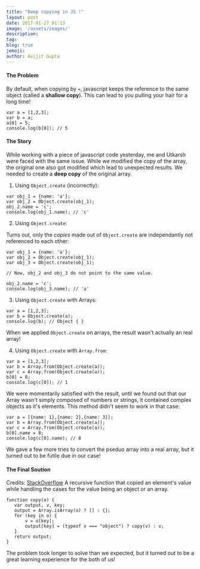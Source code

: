 ```yaml
---
title: "Deep copying in JS !"
layout: post
date: 2017-01-27 01:13
image: '/assets/images/'
description:
tag:
blog: true
jemoji:
author: Avijit Gupta
---
```


#### The Problem

By default, when copying by `=`, javascript keeps the reference to the same object (called a **shallow copy**). This can lead to you pulling your hair for a long time!

```
var a = [1,2,3];
var b = a;
a[0] = 5;
console.log(b[0]); // 5
```

#### The Story

While working with a piece of javascript code yesterday, me and Utkarsh were faced with the same issue. While we modified the copy of the array, the original one also got modified which lead to unexpected results. We needed to create a **deep copy** of the original array.

1. Using `Object.create` (incorrectly):

```
var obj_1 = {name: 'a'};
var obj_2 = Object.create(obj_1);
obj_2.name = 'c';
console.log(obj_1.name); // 'c'
```


2. Using `Object.create`:

Turns out, only the *copies* made out of `Object.create` are independantly not referenced to each other:

```
var obj_1 = {name: 'a'};
var obj_2 = Object.create(obj_1);
var obj_3 = Object.create(obj_1);

// Now, obj_2 and obj_3 do not point to the same value.

obj_2.name = 'c';
console.log(obj_3.name); // 'a'
```


3. Using `Object.create` with Arrays:


```
var a = [1,2,3];
var b = Object.create(a);
console.log(b); // Object { }
```
When we applied `Object.create` on arrays, the result wasn't actually an real array!


4. Using `Object.create` with `Array.from`:

```
var a = [1,2,3];
var b = Array.from(Object.create(a));
var c = Array.from(Object.create(a));
b[0] = 8;
console.log(c[0]); // 1
```

We were momentarily satisfied with the result, until we found out that our Array wasn't simply composed of numbers or strings, it contained complex objects as it's elements. This method didn't seem to work in that case:

```
var a = [{name: 1},{name: 2},{name: 3}];
var b = Array.from(Object.create(a));
var c = Array.from(Object.create(a));
b[0].name = 8;
console.log(c[0].name); // 8
```

We gave a few more tries to convert the pseduo array into a real array, but it turned out to be futile due in our case!


#### The Final Soution

Credits: [StackOverflow]()
A recursive function that copied an element's value while handling the cases for the value being an object or an array. 
```
function copy(o) {
   var output, v, key;
   output = Array.isArray(o) ? [] : {};
   for (key in o) {
       v = o[key];
       output[key] = (typeof v === "object") ? copy(v) : v;
   }
   return output;
}
```

The problem took longer to solve than we expected, but it turned out to be a great learning experience for the both of us!
